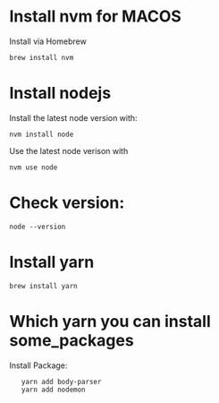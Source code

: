 # Install nvm for MACOS
Install via Homebrew

```brew install nvm```

# Install nodejs 
Install the latest node version with: 

```nvm install node```

Use the latest node verison with 

```nvm use node```

# Check version:

```node --version```

# Install yarn

```brew install yarn```

# Which yarn you can install some_packages
Install Package:
    
```yarn add express
   yarn add body-parser
   yarn add nodemon
```